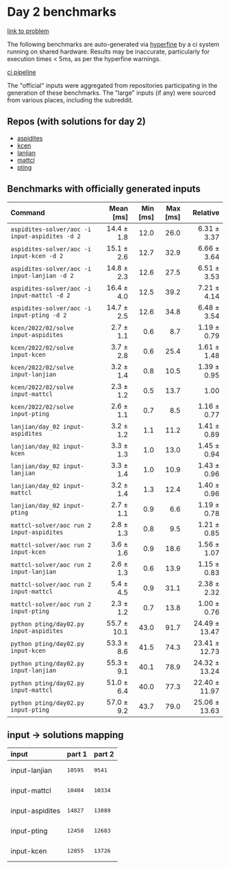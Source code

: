 # Day 2 benchmarks

[link to problem](http://adventofcode.com/2022/day/2)

The following benchmarks are auto-generated via [hyperfine](https://github.com/sharkdp/hyperfine) by a ci system running on shared hardware. Results may be inaccurate, particularly for execution times < 5ms, as per the hyperfine warnings.

[ci pipeline](http://ci.papercode.net:8080/teams/aoc2022/pipelines/aoc-compare-2022)

The "official" inputs were aggregated from repositories participating in the generation of these benchmarks. The "large" inputs (if any) were sourced from various places, including the subreddit.

## Repos (with solutions for day 2)


- [aspidites](https://github.com/aspidites/aoc2022)
- [kcen](https://github.com/kcen/AdventOfCode)
- [lanjian](https://github.com/LanJian/aoc-2022)
- [mattcl](https://github.com/mattcl/aoc2022)
- [pting](https://github.com/pting/aoc2022)

## Benchmarks with officially generated inputs
| Command | Mean [ms] | Min [ms] | Max [ms] | Relative |
|:---|---:|---:|---:|---:|
| `aspidites-solver/aoc -i input-aspidites -d 2` | 14.4 ± 1.8 | 12.0 | 26.0 | 6.31 ± 3.37 |
| `aspidites-solver/aoc -i input-kcen -d 2` | 15.1 ± 2.6 | 12.7 | 32.9 | 6.66 ± 3.64 |
| `aspidites-solver/aoc -i input-lanjian -d 2` | 14.8 ± 2.3 | 12.6 | 27.5 | 6.51 ± 3.53 |
| `aspidites-solver/aoc -i input-mattcl -d 2` | 16.4 ± 4.0 | 12.5 | 39.2 | 7.21 ± 4.14 |
| `aspidites-solver/aoc -i input-pting -d 2` | 14.7 ± 2.5 | 12.6 | 34.8 | 6.48 ± 3.54 |
| `kcen/2022/02/solve input-aspidites` | 2.7 ± 1.1 | 0.6 | 8.7 | 1.19 ± 0.79 |
| `kcen/2022/02/solve input-kcen` | 3.7 ± 2.8 | 0.6 | 25.4 | 1.61 ± 1.48 |
| `kcen/2022/02/solve input-lanjian` | 3.2 ± 1.4 | 0.8 | 10.5 | 1.39 ± 0.95 |
| `kcen/2022/02/solve input-mattcl` | 2.3 ± 1.2 | 0.5 | 13.7 | 1.00 |
| `kcen/2022/02/solve input-pting` | 2.6 ± 1.1 | 0.7 | 8.5 | 1.16 ± 0.77 |
| `lanjian/day_02 input-aspidites` | 3.2 ± 1.2 | 1.1 | 11.2 | 1.41 ± 0.89 |
| `lanjian/day_02 input-kcen` | 3.3 ± 1.3 | 1.0 | 13.0 | 1.45 ± 0.94 |
| `lanjian/day_02 input-lanjian` | 3.3 ± 1.4 | 1.0 | 10.9 | 1.43 ± 0.96 |
| `lanjian/day_02 input-mattcl` | 3.2 ± 1.4 | 1.3 | 12.4 | 1.40 ± 0.96 |
| `lanjian/day_02 input-pting` | 2.7 ± 1.1 | 0.9 | 6.6 | 1.19 ± 0.78 |
| `mattcl-solver/aoc run 2 input-aspidites` | 2.8 ± 1.3 | 0.8 | 9.5 | 1.21 ± 0.85 |
| `mattcl-solver/aoc run 2 input-kcen` | 3.6 ± 1.6 | 0.9 | 18.6 | 1.56 ± 1.07 |
| `mattcl-solver/aoc run 2 input-lanjian` | 2.6 ± 1.3 | 0.6 | 13.9 | 1.15 ± 0.83 |
| `mattcl-solver/aoc run 2 input-mattcl` | 5.4 ± 4.5 | 0.9 | 31.1 | 2.38 ± 2.32 |
| `mattcl-solver/aoc run 2 input-pting` | 2.3 ± 1.2 | 0.7 | 13.8 | 1.00 ± 0.76 |
| `python pting/day02.py input-aspidites` | 55.7 ± 10.1 | 43.0 | 91.7 | 24.49 ± 13.47 |
| `python pting/day02.py input-kcen` | 53.3 ± 8.6 | 41.5 | 74.3 | 23.41 ± 12.73 |
| `python pting/day02.py input-lanjian` | 55.3 ± 9.1 | 40.1 | 78.9 | 24.32 ± 13.24 |
| `python pting/day02.py input-mattcl` | 51.0 ± 6.4 | 40.0 | 77.3 | 22.40 ± 11.97 |
| `python pting/day02.py input-pting` | 57.0 ± 9.2 | 43.7 | 79.0 | 25.06 ± 13.63 |

## input -> solutions mapping
|input|part 1|part 2|
|:---|:---|:---|
|input-lanjian|<pre>10595</pre>|<pre>9541</pre>|
|input-mattcl|<pre>10404</pre>|<pre>10334</pre>|
|input-aspidites|<pre>14827</pre>|<pre>13889</pre>|
|input-pting|<pre>12458</pre>|<pre>12683</pre>|
|input-kcen|<pre>12855</pre>|<pre>13726</pre>|
